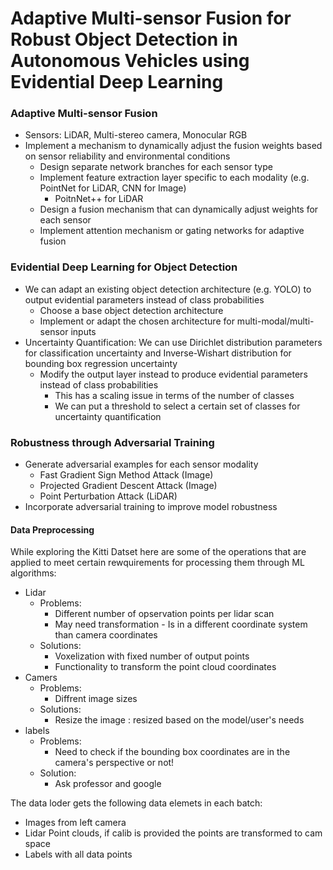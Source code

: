# Adaptive Multi-sensor Fusion for Robust Object Detection in Autonomous Vehicles using Evidential Deep Learning
### Adaptive Multi-sensor Fusion

- Sensors: LiDAR, Multi-stereo camera, Monocular RGB
- Implement a mechanism to dynamically adjust the fusion weights based on sensor reliability and environmental conditions
    - Design separate network branches for each sensor type
    - Implement feature extraction layer specific to each modality (e.g. PointNet for LiDAR, CNN for Image)
        - PoitnNet++ for LiDAR
    - Design a fusion mechanism that can dynamically adjust weights for each sensor
    - Implement attention mechanism or gating networks for adaptive fusion
 
### Evidential Deep Learning for Object Detection

- We can adapt an existing object detection architecture (e.g. YOLO) to output evidential parameters instead of class probabilities
    - Choose a base object detection architecture
    - Implement or adapt the chosen architecture for multi-modal/multi-sensor inputs
- Uncertainty Quantification: We can use Dirichlet distribution parameters for classification uncertainty and Inverse-Wishart distribution for bounding box regression uncertainty
    - Modify the output layer instead to produce evidential parameters instead of class probabilities
        - This has a scaling issue in terms of the number of classes
        - We can put a threshold to select a certain set of classes for uncertainty quantification

### Robustness through Adversarial Training

- Generate adversarial examples for each sensor modality
    - Fast Gradient Sign Method Attack (Image)
    - Projected Gradient Descent Attack (Image)
    - Point Perturbation Attack (LiDAR)
- Incorporate adversarial training to improve model robustness

#### Data Preprocessing
While exploring the Kitti Datset here are some of the operations that are applied to meet certain rewquirements for processing them through ML algorithms:
- Lidar
    - Problems: 
        - Different number of opservation points per lidar scan
        - May need transformation - Is in a different coordinate system than camera coordinates
    - Solutions:
        - Voxelization with fixed number of output points 
        - Functionality to transform the point cloud coordinates
- Camers
    - Problems:
        - Diffrent image sizes
    - Solutions:
        - Resize the image : resized based on the model/user's needs
- labels
    - Problems:
        - Need to check if the bounding box coordinates are in the camera's perspective or not!
    - Solution:
        - Ask professor and google

The data loder gets the following data elemets in each batch:
- Images from left camera
- Lidar Point clouds, if calib is provided the points are transformed to cam space
- Labels with all data points